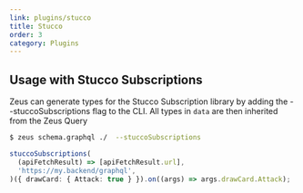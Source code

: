 ```yaml
---
link: plugins/stucco
title: Stucco
order: 3
category: Plugins
---
```


## Usage with Stucco Subscriptions

Zeus can generate types for the Stucco Subscription library by adding the --stuccoSubscriptions flag to the CLI. All types in `data` are then inherited from the Zeus Query

```sh
$ zeus schema.graphql ./  --stuccoSubscriptions
```

```typescript
stuccoSubscriptions(
  (apiFetchResult) => [apiFetchResult.url],
  'https://my.backend/graphql',
)({ drawCard: { Attack: true } }).on((args) => args.drawCard.Attack);
```
